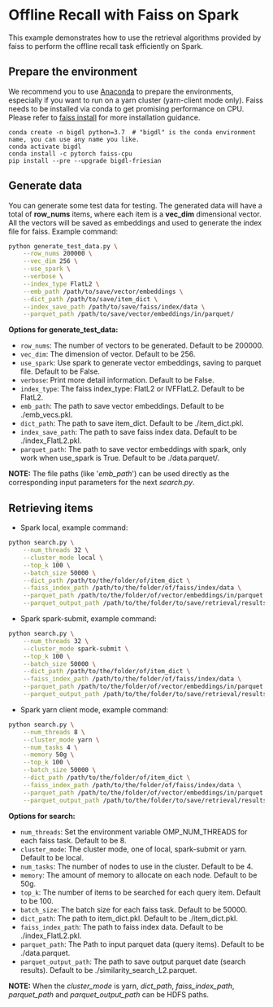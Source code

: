 # Offline Recall with Faiss on Spark
This example demonstrates how to use the retrieval algorithms provided by faiss 
to perform the offline recall task efficiently on Spark. 


## Prepare the environment
We recommend you to use [Anaconda](https://www.anaconda.com/distribution/#linux) to prepare the environments, especially if you want to run on a yarn cluster (yarn-client mode only).
Faiss needs to be installed via conda to get promising performance on CPU. 
Please refer to [faiss install](https://github.com/facebookresearch/faiss/blob/main/INSTALL.md) for more installation guidance. 

```
conda create -n bigdl python=3.7  # "bigdl" is the conda environment name, you can use any name you like.
conda activate bigdl
conda install -c pytorch faiss-cpu 
pip install --pre --upgrade bigdl-friesian
```

## Generate data
You can generate some test data for testing. 
The generated data will have a total of **row_nums** items, where each item is a **vec_dim** dimensional vector. 
All the vectors will be saved as embeddings and used to 
generate the index file for faiss. 
Example command:
```bash
python generate_test_data.py \
    --row_nums 200000 \
    --vec_dim 256 \
    --use_spark \
    --verbose \
    --index_type FlatL2 \
    --emb_path /path/to/save/vector/embeddings \
    --dict_path /path/to/save/item_dict \
    --index_save_path /path/to/save/faiss/index/data \
    --parquet_path /path/to/save/vector/embeddings/in/parquet/
```

__Options for generate_test_data:__
* `row_nums`: The number of vectors to be generated. Default to be 200000.
* `vec_dim`: The dimension of vector. Default to be 256.
* `use_spark`: Use spark to generate vector embeddings, saving to parquet file. Default to be False.
* `verbose`: Print more detail information. Default to be False.
* `index_type`: The faiss index_type: FlatL2 or IVFFlatL2. Default to be FlatL2.
* `emb_path`: The path to save vector embeddings. Default to be ./emb_vecs.pkl.
* `dict_path`: The path to save item_dict. Default to be ./item_dict.pkl.
* `index_save_path`: The path to save faiss index data. Default to be ./index_FlatL2.pkl.
* `parquet_path`: The path to save vector embeddings with spark, only work when use_spark is True. Default to be ./data.parquet/.

__NOTE:__ 
The file paths (like '*emb_path*') can be used directly as the corresponding input parameters for the next *search.py*.

## Retrieving items
* Spark local, example command:
```bash
python search.py \
    --num_threads 32 \
    --cluster_mode local \
    --top_k 100 \
    --batch_size 50000 \
    --dict_path /path/to/the/folder/of/item_dict \
    --faiss_index_path /path/to/the/folder/of/faiss/index/data \
    --parquet_path /path/to/the/folder/of/vector/embeddings/in/parquet \
    --parquet_output_path /path/to/the/folder/to/save/retrieval/results 
```

* Spark spark-submit, example command:
```bash
python search.py \
    --num_threads 32 \
    --cluster_mode spark-submit \
    --top_k 100 \
    --batch_size 50000 \
    --dict_path /path/to/the/folder/of/item_dict \
    --faiss_index_path /path/to/the/folder/of/faiss/index/data \
    --parquet_path /path/to/the/folder/of/vector/embeddings/in/parquet \
    --parquet_output_path /path/to/the/folder/to/save/retrieval/results 
```

* Spark yarn client mode, example command:
```bash
python search.py \
    --num_threads 8 \
    --cluster_mode yarn \
    --num_tasks 4 \
    --memory 50g \
    --top_k 100 \
    --batch_size 50000 \
    --dict_path /path/to/the/folder/of/item_dict \
    --faiss_index_path /path/to/the/folder/of/faiss/index/data \
    --parquet_path /path/to/the/folder/of/vector/embeddings/in/parquet \
    --parquet_output_path /path/to/the/folder/to/save/retrieval/results 
```

__Options for search:__
* `num_threads`: Set the environment variable OMP_NUM_THREADS for each faiss task. Default to be 8.
* `cluster_mode`: The cluster mode, one of local, spark-submit or yarn. Default to be local.
* `num_tasks`: The number of nodes to use in the cluster. Default to be 4.
* `memory`: The amount of memory to allocate on each node. Default to be 50g.
* `top_k`: The number of items to be searched for each query item. Default to be 100.
* `batch_size`: The batch size for each faiss task. Default to be 50000.
* `dict_path`: The path to item_dict.pkl. Default to be ./item_dict.pkl.
* `faiss_index_path`: The path to faiss index data. Default to be ./index_FlatL2.pkl.
* `parquet_path`: The Path to input parquet data (query items). Default to be ./data.parquet. 
* `parquet_output_path`: The path to save output parquet date (search results). Default to be ./similarity_search_L2.parquet.

__NOTE:__
When the *cluster_mode* is yarn, *dict_path*, *faiss_index_path*,
*parquet_path* and *parquet_output_path* can be HDFS paths. 
